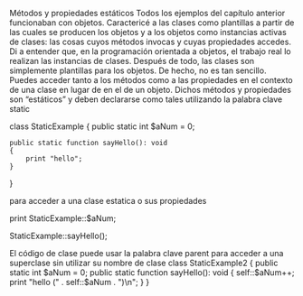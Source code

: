 Métodos y propiedades estáticos
Todos los ejemplos del capítulo anterior funcionaban con objetos. Caractericé a las
clases como plantillas a partir de las cuales se producen los objetos y a los objetos como instancias activas
de clases: las cosas cuyos métodos invocas y cuyas propiedades accedes.
Di a entender que, en la programación orientada a objetos, el trabajo real lo realizan las instancias de
clases. Después de todo, las clases son simplemente plantillas para los objetos.
De hecho, no es tan sencillo. Puedes acceder tanto a los métodos como a las propiedades en el
contexto de una clase en lugar de en el de un objeto. Dichos métodos y propiedades son “estáticos”
y deben declararse como tales utilizando la palabra clave static

class StaticExample
{
    public static int $aNum = 0;
    
    public static function sayHello(): void
    {
        print "hello";
    }
}

para acceder a una clase estatica  o sus propiedades

print StaticExample::$aNum;

StaticExample::sayHello();

El código de clase puede usar la palabra clave parent para acceder a una superclase sin utilizar su nombre de clase
class StaticExample2
{
    public static int $aNum = 0;
    public static function sayHello(): void
    {
        <!-- Desde dentro de una clase, puedo usar la palabra clave self: -->
        self::$aNum++;
        print "hello (" . self::$aNum . ")\n";
    }
}